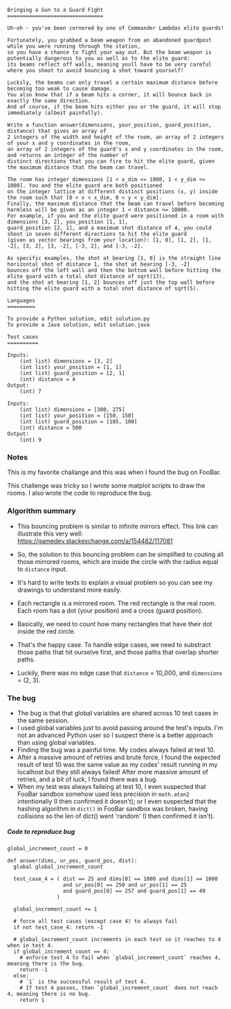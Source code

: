 ```
Bringing a Gun to a Guard Fight
===============================

Uh-oh - you've been cornered by one of Commander Lambdas elite guards!

Fortunately, you grabbed a beam weapon from an abandoned guardpost while you were running through the station,
so you have a chance to fight your way out. But the beam weapon is potentially dangerous to you as well as to the elite guard:
its beams reflect off walls, meaning youll have to be very careful where you shoot to avoid bouncing a shot toward yourself!

Luckily, the beams can only travel a certain maximum distance before becoming too weak to cause damage.
You also know that if a beam hits a corner, it will bounce back in exactly the same direction.
And of course, if the beam hits either you or the guard, it will stop immediately (albeit painfully).

Write a function answer(dimensions, your_position, guard_position, distance) that gives an array of
2 integers of the width and height of the room, an array of 2 integers of your x and y coordinates in the room,
an array of 2 integers of the guard's x and y coordinates in the room, and returns an integer of the number of
distinct directions that you can fire to hit the elite guard, given the maximum distance that the beam can travel.

The room has integer dimensions [1 < x_dim <= 1000, 1 < y_dim <= 1000]. You and the elite guard are both positioned
on the integer lattice at different distinct positions (x, y) inside the room such that [0 < x < x_dim, 0 < y < y_dim].
Finally, the maximum distance that the beam can travel before becoming harmless will be given as an integer 1 < distance <= 10000.
For example, if you and the elite guard were positioned in a room with dimensions [3, 2], you_position [1, 1],
guard_position [2, 1], and a maximum shot distance of 4, you could shoot in seven different directions to hit the elite guard
(given as vector bearings from your location): [1, 0], [1, 2], [1, -2], [3, 2], [3, -2], [-3, 2], and [-3, -2].

As specific examples, the shot at bearing [1, 0] is the straight line horizontal shot of distance 1, the shot at bearing [-3, -2]
bounces off the left wall and then the bottom wall before hitting the elite guard with a total shot distance of sqrt(13),
and the shot at bearing [1, 2] bounces off just the top wall before hitting the elite guard with a total shot distance of sqrt(5).

Languages
=========

To provide a Python solution, edit solution.py
To provide a Java solution, edit solution.java

Test cases
==========

Inputs:
    (int list) dimensions = [3, 2]
    (int list) your_position = [1, 1]
    (int list) guard_position = [2, 1]
    (int) distance = 4
Output:
    (int) 7

Inputs:
    (int list) dimensions = [300, 275]
    (int list) your_position = [150, 150]
    (int list) guard_position = [185, 100]
    (int) distance = 500
Output:
    (int) 9
```


### Notes

This is my favorite challange and this was when I found the bug on FooBar.

This challenge was tricky so I wrote some matplot scripts to draw the rooms. I also wrote the code to reproduce the bug.

### Algorithm summary

+ This bouncing problem is similar to infinite mirrors effect. This link can illustrate this very well:
  https://gamedev.stackexchange.com/a/154482/117081
+ So, the solution to this bouncing problem can be simplified to couting all those mirrored rooms,
  which are inside the circle with the radius equal to `distance` input.

+ It's hard to write texts to explain a visual problem so you can see my drawings to understand more easily.
+ Each rectangle is a mirrored room. The red rectangle is the real room. Each room has a dot
  (your position) and a cross (guard position).
+ Basically, we need to count how many rectangles that have their dot inside the red circle.
+ That's the happy case. To handle edge cases, we need to substract those paths that hit ourselve first, and
those paths that overlap shorter paths.
+ Luckily, there was no edge case that `distance` = 10_000, and `dimensions` = (2, 3).

### The bug

+ The bug is that that global variables are shared across 10 test cases in the same session.
+ I used global variables just to avoid passing around the test's inputs.
  I'm not an advanced Python user so I suspect there is a better approach than using global variables.
+ Finding the bug was a painful time. My codes always failed at test 10.
+ After a massive amount of retries and brute force, I found the expected result of test 10 was
  the same value as my codes' result running in my localhost but they still always failed!
  After more massive amount of retries, and a bit of luck, I found there was a bug.
+ When my test was always faileing at test 10, I even suspected that FooBar sandbox somehow used less precision
  in `math.atan2` intentionally (I then confirmed it doesn't); or I even suspected that the hashing algorithm
  in `dict()` in FooBar sandbox was broken, having collisions so the len of dict() went 'random' (I then confirmed it isn't).

##### Code to reproduce bug

```
global_increment_count = 0

def answer(dims, ur_pos, guard_pos, dist):
  global global_increment_count

  test_case_4 = ( dist == 25 and dims[0] == 1000 and dims[1] == 1000
                  and ur_pos[0] == 250 and ur_pos[1] == 25
                  and guard_pos[0] == 257 and guard_pos[1] == 49
                )

  global_increment_count += 1

  # force all test cases (except case 4) to always fail
  if not test_case_4: return -1

  # global_increment_count increments in each test so it reaches to 4 when in test 4.
  if global_increment_count == 4:
    # enforce test 4 to fail when `global_increment_count` reaches 4, meaning there is the bug.
    return -1
  else:
    # `1` is the successful result of test 4.
    # If test 4 passes, then `global_increment_count` does not reach 4, meaning there is no bug.
    return 1
```
